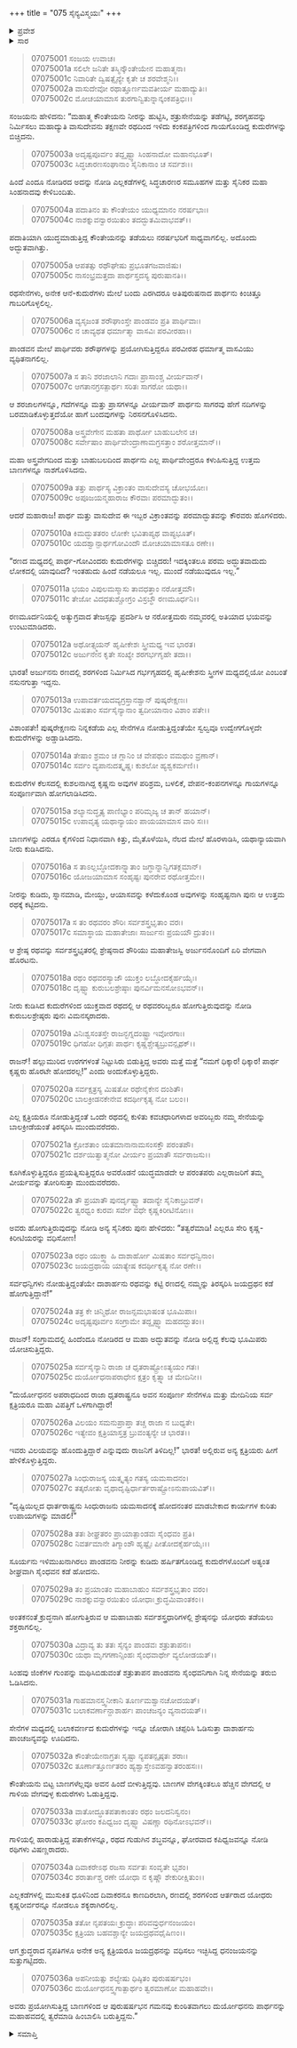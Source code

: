 +++
title = "075 ಸೈನ್ಯವಿಸ್ಮಯಃ"
+++

<details><summary>ಪ್ರವೇಶ</summary>


।।   ಓಂ ಓಂ ನಮೋ ನಾರಾಯಣಾಯ।।   ಶ್ರೀ ವೇದವ್ಯಾಸಾಯ ನಮಃ ।।

ಶ್ರೀ ಕೃಷ್ಣದ್ವೈಪಾಯನ ವೇದವ್ಯಾಸ ವಿರಚಿತ  

**ಶ್ರೀ ಮಹಾಭಾರತ**

**ದ್ರೋಣ ಪರ್ವ**

**ಜಯದ್ರಥವಧ ಪರ್ವ**

**ಅಧ್ಯಾಯ 75**

</details>

<details><summary>ಸಾರ</summary>

ಅರ್ಜುನನು ಸರೋವರವನ್ನು ನಿರ್ಮಿಸಿ ಶತ್ರುಸೇನೆಗಳನ್ನು ತಡೆಗಟ್ಟಲು ಕೃಷ್ಣನು ಕುದುರೆಗಳನ್ನು ಬಿಚ್ಚಿ, ನಾಟಿಕೊಂಡಿದ್ದ ಬಾಣಗಳನ್ನು ಕಿತ್ತು, ಸ್ನಾನಮಾಡಿಸಿ, ನೀರಿಕುಡಿಸಿ, ಉಪಚರಿಸಿದುದು (1-17). ಕೌರವ ಸೇನೆಯ ವಿಸ್ಮಯ (18-36).


</details>



> 07075001 ಸಂಜಯ ಉವಾಚ।   
07075001a ಸಲಿಲೇ ಜನಿತೇ ತಸ್ಮಿನ್ಕೌಂತೇಯೇನ ಮಹಾತ್ಮನಾ।   
07075001c ನಿವಾರಿತೇ ದ್ವಿಷತ್ಸೈನ್ಯೇ ಕೃತೇ ಚ ಶರವೇಶ್ಮನಿ।।   
07075002a ವಾಸುದೇವೋ ರಥಾತ್ತೂರ್ಣಮವತೀರ್ಯ ಮಹಾದ್ಯುತಿಃ।   
07075002c ಮೋಚಯಾಮಾಸ ತುರಗಾನ್ವಿತುನ್ನಾನ್ಕಂಕಪತ್ರಿಭಿಃ।।

ಸಂಜಯನು ಹೇಳಿದನು: “ಮಹಾತ್ಮ ಕೌಂತೇಯನು ನೀರನ್ನು ಹುಟ್ಟಿಸಿ, ಶತ್ರುಸೇನೆಯನ್ನು ತಡೆಗಟ್ಟಿ, ಶರಗೃಹವನ್ನು ನಿರ್ಮಿಸಲು ಮಹಾದ್ಯುತಿ ವಾಸುದೇವನು ತಕ್ಷಣವೇ ರಥದಿಂದ ಇಳಿದು ಕಂಕಪತ್ರಿಗಳಿಂದ ಗಾಯಗೊಂಡಿದ್ದ ಕುದುರೆಗಳನ್ನು ಬಿಚ್ಚಿದನು.

> 07075003a ಅದೃಷ್ಟಪೂರ್ವಂ ತದ್ದೃಷ್ಟ್ವಾ ಸಿಂಹನಾದೋ ಮಹಾನಭೂತ್।   
07075003c ಸಿದ್ಧಚಾರಣಸಂಘಾನಾಂ ಸೈನಿಕಾನಾಂ ಚ ಸರ್ವಶಃ।।

ಹಿಂದೆ ಎಂದೂ ನೋಡಿರದ ಅದನ್ನು ನೋಡಿ ಎಲ್ಲಕಡೆಗಳಲ್ಲಿ ಸಿದ್ಧಚಾರಣರ ಸಮೂಹಗಳ ಮತ್ತು ಸೈನಿಕರ ಮಹಾ ಸಿಂಹನಾದವು ಕೇಳಿಬಂದಿತು.

> 07075004a ಪದಾತಿನಂ ತು ಕೌಂತೇಯಂ ಯುಧ್ಯಮಾನಂ ನರರ್ಷಭಾಃ।   
07075004c ನಾಶಕ್ನುವನ್ವಾರಯಿತುಂ ತದದ್ಭುತಮಿವಾಭವತ್।।

ಪದಾತಿಯಾಗಿ ಯುದ್ಧಮಾಡುತ್ತಿದ್ದ ಕೌಂತೇಯನನ್ನು ತಡೆಯಲು ನರರ್ಷಭರಿಗೆ ಸಾಧ್ಯವಾಗಲಿಲ್ಲ. ಅದೊಂದು ಅದ್ಭುತವಾಗಿತ್ತು.

> 07075005a ಆಪತತ್ಸು ರಥೌಘೇಷು ಪ್ರಭೂತಗಜವಾಜಿಷು।   
07075005c ನಾಸಂಭ್ರಮತ್ತದಾ ಪಾರ್ಥಸ್ತದಸ್ಯ ಪುರುಷಾನತಿ।।

ರಥಸೇನೆಗಳು, ಅನೇಕ ಆನೆ-ಕುದುರೆಗಳು ಮೇಲೆ ಬಂದು ಎರಗಿದರೂ ಅತಿಪುರುಷನಾದ ಪಾರ್ಥನು ಕಿಂಚಿತ್ತೂ ಗಾಬರಿಗೊಳ್ಳಲಿಲ್ಲ.

> 07075006a ವ್ಯಸೃಜಂತ ಶರೌಘಾಂಸ್ತೇ ಪಾಂಡವಂ ಪ್ರತಿ ಪಾರ್ಥಿವಾಃ।   
07075006c ನ ಚಾವ್ಯಥತ ಧರ್ಮಾತ್ಮಾ ವಾಸವಿಃ ಪರವೀರಹಾ।।

ಪಾಂಡವನ ಮೇಲೆ ಪಾರ್ಥಿವರು ಶರೌಘಗಳನ್ನು ಪ್ರಯೋಗಿಸುತ್ತಿದ್ದರೂ ಪರವೀರಹ ಧರ್ಮಾತ್ಮ ವಾಸವಿಯು ವ್ಯಥಿತನಾಗಲಿಲ್ಲ.

> 07075007a ಸ ತಾನಿ ಶರಜಾಲಾನಿ ಗದಾಃ ಪ್ರಾಸಾಂಶ್ಚ ವೀರ್ಯವಾನ್।   
07075007c ಆಗತಾನಗ್ರಸತ್ಪಾರ್ಥಃ ಸರಿತಃ ಸಾಗರೋ ಯಥಾ।।

ಆ ಶರಜಾಲಗಳನ್ನೂ, ಗದೆಗಳನ್ನೂ ಮತ್ತು ಪ್ರಾಸಗಳನ್ನೂ ವೀರ್ಯವಾನ್ ಪಾರ್ಥನು ಸಾಗರವು ಹೇಗೆ ನದಿಗಳನ್ನು ಬರಮಾಡಿಕೊಳ್ಳುತ್ತದೆಯೋ ಹಾಗೆ ಬಂದವುಗಳನ್ನು ನಿರಸನಗೊಳಿಸಿದನು.

> 07075008a ಅಸ್ತ್ರವೇಗೇನ ಮಹತಾ ಪಾರ್ಥೋ ಬಾಹುಬಲೇನ ಚ।   
07075008c ಸರ್ವೇಷಾಂ ಪಾರ್ಥಿವೇಂದ್ರಾಣಾಮಗ್ರಸತ್ತಾಂ ಶರೋತ್ತಮಾನ್।।

ಮಹಾ ಅಸ್ತ್ರವೇಗದಿಂದ ಮತ್ತು ಬಾಹುಬಲದಿಂದ ಪಾರ್ಥನು ಎಲ್ಲ ಪಾರ್ಥಿವೇಂದ್ರರೂ ಕಳುಹಿಸುತ್ತಿದ್ದ ಉತ್ತಮ ಬಾಣಗಳನ್ನೂ ನಾಶಗೊಳಿಸಿದನು.

> 07075009a ತತ್ತು ಪಾರ್ಥಸ್ಯ ವಿಕ್ರಾಂತಂ ವಾಸುದೇವಸ್ಯ ಚೋಭಯೋಃ।   
07075009c ಅಪೂಜಯನ್ಮಹಾರಾಜ ಕೌರವಾಃ ಪರಮಾದ್ಭುತಂ।।

ಆದರೆ ಮಹಾರಾಜ! ಪಾರ್ಥ ಮತ್ತು ವಾಸುದೇವ ಈ ಇಬ್ಬರ ವಿಕ್ರಾಂತವನ್ನು ಪರಮಾದ್ಭುತವನ್ನು ಕೌರವರು ಹೊಗಳಿದರು.

> 07075010a ಕಿಮದ್ಭುತತರಂ ಲೋಕೇ ಭವಿತಾಪ್ಯಥ ವಾಪ್ಯಭೂತ್।   
07075010c ಯದಶ್ವಾನ್ಪಾರ್ಥಗೋವಿಂದೌ ಮೋಚಯಾಮಾಸತೂ ರಣೇ।।

“ರಣದ ಮಧ್ಯದಲ್ಲಿ ಪಾರ್ಥ-ಗೋವಿಂದರು ಕುದುರೆಗಳನ್ನು ಬಿಚ್ಚಿದರು! ಇದಕ್ಕಿಂತಲೂ ಪರಮ ಅದ್ಭುತವಾದುದು ಲೋಕದಲ್ಲಿ ಯಾವುದಿದೆ? ಇಂತಹುದು ಹಿಂದೆ ನಡೆಯಲೂ ಇಲ್ಲ. ಮುಂದೆ ನಡೆಯುವುದೂ ಇಲ್ಲ.”

> 07075011a ಭಯಂ ವಿಪುಲಮಸ್ಮಾಸು ತಾವಧತ್ತಾಂ ನರೋತ್ತಮೌ।   
07075011c ತೇಜೋ ವಿದಧತುಶ್ಚೋಗ್ರಂ ವಿಸ್ರಬ್ಧೌ ರಣಮೂರ್ಧನಿ।।

ರಣಮೂರ್ದನಿಯಲ್ಲಿ ಅತ್ಯುಗ್ರವಾದ ತೇಜಸ್ಸನ್ನು ಪ್ರದರ್ಶಿಸಿ ಆ ನರೋತ್ತಮರು ನಮ್ಮವರಲ್ಲಿ ಅತಿಯಾದ ಭಯವನ್ನು ಉಂಟುಮಾಡಿದರು.

> 07075012a ಅಥೋತ್ಸ್ಮಯನ್ ಹೃಷೀಕೇಶಃ ಸ್ತ್ರೀಮಧ್ಯ ಇವ ಭಾರತ।   
07075012c ಅರ್ಜುನೇನ ಕೃತೇ ಸಂಖ್ಯೇ ಶರಗರ್ಭಗೃಹೇ ತದಾ।।

ಭಾರತ! ಅರ್ಜುನನು ರಣದಲ್ಲಿ ಶರಗಳಿಂದ ನಿರ್ಮಿಸಿದ ಗರ್ಭಗೃಹದಲ್ಲಿ ಹೃಷೀಕೇಶನು ಸ್ತ್ರೀಗಳ ಮಧ್ಯದಲ್ಲಿಯೋ ಎಂಬಂತೆ ನಸುನಗುತ್ತಾ ಇದ್ದನು.

> 07075013a ಉಪಾವರ್ತಯದವ್ಯಗ್ರಸ್ತಾನಶ್ವಾನ್ ಪುಷ್ಕರೇಕ್ಷಣಃ।   
07075013c ಮಿಷತಾಂ ಸರ್ವಸೈನ್ಯಾನಾಂ ತ್ವದೀಯಾನಾಂ ವಿಶಾಂ ಪತೇ।।

ವಿಶಾಂಪತೇ! ಪುಷ್ಕರೇಕ್ಷಣನು ನಿನ್ನಕಡೆಯ ಎಲ್ಲ ಸೇನೆಗಳೂ ನೋಡುತ್ತಿದ್ದಂತೆಯೇ ಸ್ವಲ್ವವೂ ಉದ್ವೇಗಗೊಳ್ಳದೇ ಕುದುರೆಗಳನ್ನು ಅಡ್ಡಾಡಿಸಿದನು.

> 07075014a ತೇಷಾಂ ಶ್ರಮಂ ಚ ಗ್ಲಾನಿಂ ಚ ವೇಪಥುಂ ವಮಥುಂ ವ್ರಣಾನ್।   
07075014c ಸರ್ವಂ ವ್ಯಪಾನುದತ್ಕೃಷ್ಣಃ ಕುಶಲೋ ಹ್ಯಶ್ವಕರ್ಮಣಿ।।

ಕುದುರೆಗಳ ಕೆಲಸದಲ್ಲಿ ಕುಶಲನಾಗಿದ್ದ ಕೃಷ್ಣನು ಅವುಗಳ ಪರಿಶ್ರಮ, ಬಳಲಿಕೆ, ವೇಪನ-ಕಂಪನಗಳನ್ನೂ ಗಾಯಗಳನ್ನೂ ಸಂಪೂರ್ಣವಾಗಿ ಹೋಗಲಾಡಿಸಿದನು.

> 07075015a ಶಲ್ಯಾನುದ್ಧೃತ್ಯ ಪಾಣಿಭ್ಯಾಂ ಪರಿಮೃಜ್ಯ ಚ ತಾನ್ ಹಯಾನ್।   
07075015c ಉಪಾವೃತ್ಯ ಯಥಾನ್ಯಾಯಂ ಪಾಯಯಾಮಾಸ ವಾರಿ ಸಃ।।

ಬಾಣಗಳನ್ನು ಎರಡೂ ಕೈಗಳಿಂದ ನಿಧಾನವಾಗಿ ಕಿತ್ತು, ಮೈತೊಳೆಯಿಸಿ, ನೆಲದ ಮೇಲೆ ಹೊರಳಾಡಿಸಿ, ಯಥಾನ್ಯಾಯವಾಗಿ ನೀರು ಕುಡಿಸಿದನು.

> 07075016a ಸ ತಾಽಲ್ಲಬ್ಧೋದಕಾನ್ಸ್ನಾತಾಂ ಜಗ್ಧಾನ್ನಾನ್ವಿಗತಕ್ಲಮಾನ್।   
07075016c ಯೋಜಯಾಮಾಸ ಸಂಹೃಷ್ಟಃ ಪುನರೇವ ರಥೋತ್ತಮೇ।।

ನೀರನ್ನು ಕುಡಿದು, ಸ್ನಾನಮಾಡಿ, ಮೇಯ್ದು, ಆಯಾಸವನ್ನು ಕಳೆದುಕೊಂಡ ಅವುಗಳನ್ನು ಸಂಹೃಷ್ಟನಾಗಿ ಪುನಃ ಆ ಉತ್ತಮ ರಥಕ್ಕೆ ಕಟ್ಟಿದನು.

> 07075017a ಸ ತಂ ರಥವರಂ ಶೌರಿಃ ಸರ್ವಶಸ್ತ್ರಭೃತಾಂ ವರಃ।   
07075017c ಸಮಾಸ್ಥಾಯ ಮಹಾತೇಜಾಃ ಸಾರ್ಜುನಃ ಪ್ರಯಯೌ ದ್ರುತಂ।।

ಆ ಶ್ರೇಷ್ಠ ರಥವನ್ನು ಸರ್ವಶಸ್ತ್ರಭೃತರಲ್ಲಿ ಶ್ರೇಷ್ಠನಾದ ಶೌರಿಯು ಮಹಾತೇಜಸ್ವಿ ಅರ್ಜುನನೊಂದಿಗೆ ಏರಿ ವೇಗವಾಗಿ ಹೊರಟನು.

> 07075018a ರಥಂ ರಥವರಸ್ಯಾಜೌ ಯುಕ್ತಂ ಲಬ್ಧೋದಕೈರ್ಹಯೈಃ।   
07075018c ದೃಷ್ಟ್ವಾ ಕುರುಬಲಶ್ರೇಷ್ಠಾಃ ಪುನರ್ವಿಮನಸೋಽಭವನ್।।

ನೀರು ಕುಡಿಸಿದ ಕುದುರೆಗಳಿಂದ ಯುಕ್ತವಾದ ರಥದಲ್ಲಿ ಆ ರಥವರರಿಬ್ಬರೂ ಹೋಗುತ್ತಿರುವುದನ್ನು ನೋಡಿ ಕುರುಬಲಶ್ರೇಷ್ಠರು ಪುನಃ ವಿಮನಸ್ಕರಾದರು.

> 07075019a ವಿನಿಃಶ್ವಸಂತಸ್ತೇ ರಾಜನ್ಭಗ್ನದಂಷ್ಟ್ರಾ ಇವೋರಗಾಃ।   
07075019c ಧಿಗಹೋ ಧಿಗ್ಗತಃ ಪಾರ್ಥಃ ಕೃಷ್ಣಶ್ಚೇತ್ಯಬ್ರುವನ್ಪೃಥಕ್।।

ರಾಜನ್! ಹಲ್ಲುಮುರಿದ ಉರಗಗಳಂತೆ ನಿಟ್ಟುಸಿರು ಬಿಡುತ್ತಿದ್ದ ಅವರು ಮತ್ತೆ ಮತ್ತೆ “ನಮಗೆ ಧಿಕ್ಕಾರ! ಧಿಕ್ಕಾರ! ಪಾರ್ಥ ಕೃಷ್ಣರು ಹೊರಟೇ ಹೋದರಲ್ಲ!” ಎಂದು ಅಂದುಕೊಳ್ಳುತ್ತಿದ್ದರು.

> 07075020a ಸರ್ವಕ್ಷತ್ರಸ್ಯ ಮಿಷತೋ ರಥೇನೈಕೇನ ದಂಶಿತೌ।   
07075020c ಬಾಲಕ್ರೀಡನಕೇನೇವ ಕದರ್ಥೀಕೃತ್ಯ ನೋ ಬಲಂ।।

ಎಲ್ಲ ಕ್ಷತ್ರಿಯರೂ ನೋಡುತ್ತಿದ್ದಂತೆ ಒಂದೇ ರಥದಲ್ಲಿ ಕುಳಿತು ಕವಚಧಾರಿಗಳಾದ ಅವರಿಬ್ಬರು ನಮ್ಮ ಸೇನೆಯನ್ನು ಬಾಲಕ್ರೀಡೆಯಂತೆ ತಿರಸ್ಕರಿಸಿ ಮುಂದುವರೆದರು.

> 07075021a ಕ್ರೋಶತಾಂ ಯತಮಾನಾನಾಮಸಂಸಕ್ತೌ ಪರಂತಪೌ।   
07075021c ದರ್ಶಯಿತ್ವಾತ್ಮನೋ ವೀರ್ಯಂ ಪ್ರಯಾತೌ ಸರ್ವರಾಜಸು।।

ಕೂಗಿಕೊಳ್ಳುತ್ತಿದ್ದರೂ ಪ್ರಯತ್ನಿಸುತ್ತಿದ್ದರೂ ಅವರೊಡನೆ ಯುದ್ಧಮಾಡದೇ ಆ ಪರಂತಪರು ಎಲ್ಲರಾಜರಿಗೆ ತಮ್ಮ ವೀರ್ಯವನ್ನು ತೋರಿಸುತ್ತಾ ಮುಂದುವರೆದರು.

> 07075022a ತೌ ಪ್ರಯಾತೌ ಪುನರ್ದೃಷ್ಟ್ವಾ ತದಾನ್ಯೇ ಸೈನಿಕಾಬ್ರುವನ್।   
07075022c ತ್ವರಧ್ವಂ ಕುರವಃ ಸರ್ವೇ ವಧೇ ಕೃಷ್ಣಕಿರೀಟಿನೋಃ।।

ಅವರು ಹೋಗುತ್ತಿರುವುದನ್ನು ನೋಡಿ ಅನ್ಯ ಸೈನಿಕರು ಪುನಃ ಹೇಳಿದರು: “ತತ್ವರೆಮಾಡಿ! ಎಲ್ಲರೂ ಸೇರಿ ಕೃಷ್ಣ-ಕಿರೀಟಿಯರನ್ನು ವಧಿಸೋಣ!

> 07075023a ರಥಂ ಯುಕ್ತ್ವಾ ಹಿ ದಾಶಾರ್ಹೋ ಮಿಷತಾಂ ಸರ್ವಧನ್ವಿನಾಂ।   
07075023c ಜಯದ್ರಥಾಯ ಯಾತ್ಯೇಷ ಕದರ್ಥೀಕೃತ್ಯ ನೋ ರಣೇ।।

ಸರ್ವಧನ್ವಿಗಳು ನೋಡುತ್ತಿದ್ದಂತೆಯೇ ದಾಶಾರ್ಹನು ರಥವನ್ನು ಕಟ್ಟಿ ರಣದಲ್ಲಿ ನಮ್ಮನ್ನು ತಿರಸ್ಕರಿಸಿ ಜಯದ್ರಥನ ಕಡೆ ಹೋಗುತ್ತಿದ್ದಾನೆ!”

> 07075024a ತತ್ರ ಕೇ ಚಿನ್ಮಿಥೋ ರಾಜನ್ಸಮಭಾಷಂತ ಭೂಮಿಪಾಃ।   
07075024c ಅದೃಷ್ಟಪೂರ್ವಂ ಸಂಗ್ರಾಮೇ ತದ್ದೃಷ್ಟ್ವಾ ಮಹದದ್ಭುತಂ।।

ರಾಜನ್! ಸಂಗ್ರಾಮದಲ್ಲಿ ಹಿಂದೆಂದೂ ನೋಡಿರದ ಆ ಮಹಾ ಅದ್ಭುತವನ್ನು ನೋಡಿ ಅಲ್ಲಿದ್ದ ಕೆಲವು ಭೂಮಿಪರು ಯೋಚಿಸುತ್ತಿದ್ದರು.

> 07075025a ಸರ್ವಸೈನ್ಯಾನಿ ರಾಜಾ ಚ ಧೃತರಾಷ್ಟ್ರೋಽತ್ಯಯಂ ಗತಃ।   
07075025c ದುರ್ಯೋಧನಾಪರಾಧೇನ ಕ್ಷತ್ರಂ ಕೃತ್ಸ್ನಾ ಚ ಮೇದಿನೀ।।

“ದುರ್ಯೋಧನನ ಅಪರಾಧದಿಂದ ರಾಜಾ ಧೃತರಾಷ್ಟ್ರನೂ ಅವನ ಸಂಪೂರ್ಣ ಸೇನೆಗಳೂ ಮತ್ತು ಮೇದಿನಿಯ ಸರ್ವ ಕ್ಷತ್ರಿಯರೂ ಮಹಾ ವಿಪತ್ತಿಗೆ ಒಳಗಾಗಿದ್ದಾರೆ!

> 07075026a ವಿಲಯಂ ಸಮನುಪ್ರಾಪ್ತಾ ತಚ್ಚ ರಾಜಾ ನ ಬುಧ್ಯತೇ।   
07075026c ಇತ್ಯೇವಂ ಕ್ಷತ್ರಿಯಾಸ್ತತ್ರ ಬ್ರುವಂತ್ಯನ್ಯೇ ಚ ಭಾರತ।।

ಇವರು ವಿಲಯವನ್ನು ಹೊಂದುತ್ತಿದ್ದಾರೆ ಎನ್ನುವುದು ರಾಜನಿಗೆ ತಿಳಿದಿಲ್ಲ!” ಭಾರತ! ಅಲ್ಲಿರುವ ಅನ್ಯ ಕ್ಷತ್ರಿಯರು ಹೀಗೆ ಹೇಳಿಕೊಳ್ಳುತ್ತಿದ್ದರು.

> 07075027a ಸಿಂಧುರಾಜಸ್ಯ ಯತ್ಕೃತ್ಯಂ ಗತಸ್ಯ ಯಮಸಾದನಂ।   
07075027c ತತ್ಕರೋತು ವೃಥಾದೃಷ್ಟಿರ್ಧಾರ್ತರಾಷ್ಟ್ರೋಽನುಪಾಯವಿತ್।।

“ದೃಷ್ಟಿಯಿಲ್ಲದ ಧಾರ್ತರಾಷ್ಟ್ರನು ಸಿಂಧುರಾಜನು ಯಮಸಾದನಕ್ಕೆ ಹೋದನಂತರ ಮಾಡಬೇಕಾದ ಕಾರ್ಯಗಳ ಕುರಿತು ಉಪಾಯಗಳನ್ನು ಮಾಡಲಿ!”

> 07075028a ತತಃ ಶೀಘ್ರತರಂ ಪ್ರಾಯಾತ್ಪಾಂಡವಃ ಸೈಂಧವಂ ಪ್ರತಿ।   
07075028c ನಿವರ್ತಮಾನೇ ತಿಗ್ಮಾಂಶೌ ಹೃಷ್ಟೈಃ ಪೀತೋದಕೈರ್ಹಯೈಃ।।

ಸೂರ್ಯನು ಇಳಿಮುಖನಾಗಿರಲು ಪಾಂಡವನು ನೀರನ್ನು ಕುಡಿದು ಹರ್ಷಿತಗೊಂಡಿದ್ದ ಕುದುರೆಗಳೊಂದಿಗೆ ಅತ್ಯಂತ ಶೀಘ್ರವಾಗಿ ಸೈಂಧವನ ಕಡೆ ಹೋದನು.

> 07075029a ತಂ ಪ್ರಯಾಂತಂ ಮಹಾಬಾಹುಂ ಸರ್ವಶಸ್ತ್ರಭೃತಾಂ ವರಂ।   
07075029c ನಾಶಕ್ನುವನ್ವಾರಯಿತುಂ ಯೋಧಾಃ ಕ್ರುದ್ಧಮಿವಾಂತಕಂ।।

ಅಂತಕನಂತೆ ಕ್ರುದ್ಧನಾಗಿ ಹೋಗುತ್ತಿರುವ ಆ ಮಹಾಬಾಹು ಸರ್ವಶಸ್ತ್ರಧಾರಿಗಳಲ್ಲಿ ಶ್ರೇಷ್ಠನನ್ನು ಯೋಧರು ತಡೆಯಲು ಶಕ್ತರಾಗಲಿಲ್ಲ.

> 07075030a ವಿದ್ರಾವ್ಯ ತು ತತಃ ಸೈನ್ಯಂ ಪಾಂಡವಃ ಶತ್ರುತಾಪನಃ।   
07075030c ಯಥಾ ಮೃಗಗಣಾನ್ಸಿಂಹಃ ಸೈಂಧವಾರ್ಥೇ ವ್ಯಲೋಡಯತ್।।

ಸಿಂಹವು ಜಿಂಕೆಗಳ ಗುಂಪನ್ನು ಮಥಿಸಿಬಿಡುವಂತೆ ಶತ್ರುತಾಪನ ಪಾಂಡವನು ಸೈಂಧವನಿಗಾಗಿ ನಿನ್ನ ಸೇನೆಯನ್ನು ತರುಬಿ ಓಡಿಸಿದನು.

> 07075031a ಗಾಹಮಾನಸ್ತ್ವನೀಕಾನಿ ತೂರ್ಣಮಶ್ವಾನಚೋದಯತ್।   
07075031c ಬಲಾಕವರ್ಣಾನ್ದಾಶಾರ್ಹಃ ಪಾಂಚಜನ್ಯಂ ವ್ಯನಾದಯತ್।।

ಸೇನೆಗಳ ಮಧ್ಯದಲ್ಲಿ ಬಲಾಕವರ್ಣದ ಕುದುರೆಗಳನ್ನು ಇನ್ನೂ ಜೋರಾಗಿ ಚಪ್ಪರಿಸಿ ಓಡಿಸುತ್ತಾ ದಾಶಾರ್ಹನು ಪಾಂಚಜನ್ಯವನ್ನು ಊದಿದನು.

> 07075032a ಕೌಂತೇಯೇನಾಗ್ರತಃ ಸೃಷ್ಟಾ ನ್ಯಪತನ್ಪೃಷ್ಠತಃ ಶರಾಃ।   
07075032c ತೂರ್ಣಾತ್ತೂರ್ಣತರಂ ಹ್ಯಶ್ವಾಸ್ತೇಽವಹನ್ವಾತರಂಹಸಃ।।

ಕೌಂತೇಯನು ಬಿಟ್ಟ ಬಾಣಗಳೆಲ್ಲವೂ ಅವನ ಹಿಂದೆ ಬೀಳುತ್ತಿದ್ದವು. ಬಾಣಗಳ ವೇಗಕ್ಕಿಂತಲೂ ಹೆಚ್ಚಿನ ವೇಗದಲ್ಲಿ ಆ ಗಾಳಿಯ ವೇಗವುಳ್ಳ ಕುದುರೆಗಳು ಓಡುತ್ತಿದ್ದವು.

> 07075033a ವಾತೋದ್ಧೂತಪತಾಕಾಂತಂ ರಥಂ ಜಲದನಿಸ್ವನಂ।   
07075033c ಘೋರಂ ಕಪಿಧ್ವಜಂ ದೃಷ್ಟ್ವಾ ವಿಷಣ್ಣಾ ರಥಿನೋಽಭವನ್।।

ಗಾಳಿಯಲ್ಲಿ ಹಾರಾಡುತ್ತಿದ್ದ ಪತಾಕೆಗಳನ್ನೂ, ರಥದ ಗುಡುಗಿನ ಶಬ್ಧವನ್ನೂ, ಘೋರವಾದ ಕಪಿಧ್ವಜವನ್ನೂ ನೋಡಿ ರಥಿಗಳು ವಿಷಣ್ಣರಾದರು.

> 07075034a ದಿವಾಕರೇಽಥ ರಜಸಾ ಸರ್ವತಃ ಸಂವೃತೇ ಭೃಶಂ।   
07075034c ಶರಾರ್ತಾಶ್ಚ ರಣೇ ಯೋಧಾ ನ ಕೃಷ್ಣೌ ಶೇಕುರೀಕ್ಷಿತುಂ।।

ಎಲ್ಲಕಡೆಗಳಲ್ಲಿ ಮುಸುಕಿತ ಧೂಳಿನಿಂದ ದಿವಾಕರನೂ ಕಾಣದಿರಲಾಗಿ, ರಣದಲ್ಲಿ ಶರಗಳಿಂದ ಆರ್ತರಾದ ಯೋಧರು ಕೃಷ್ಣರೀರ್ವರನ್ನೂ ನೋಡಲೂ ಶಕ್ಯರಾಗಿರಲಿಲ್ಲ.

> 07075035a ತತೋ ನೃಪತಯಃ ಕ್ರುದ್ಧಾಃ ಪರಿವವ್ರುರ್ಧನಂಜಯಂ।   
07075035c ಕ್ಷತ್ರಿಯಾ ಬಹವಶ್ಚಾನ್ಯೇ ಜಯದ್ರಥವಧೈಷಿಣಂ।।

ಆಗ ಕ್ರುದ್ಧರಾದ ನೃಪತಿಗಳೂ ಅನೇಕ ಅನ್ಯ ಕ್ಷತ್ರಿಯರೂ ಜಯದ್ರಥನನ್ನು ವಧಿಸಲು ಇಚ್ಛಿಸಿದ್ದ ಧನಂಜಯನನ್ನು ಸುತ್ತುಗಟ್ಟಿದರು.

> 07075036a ಅಪನೀಯತ್ಸು ಶಲ್ಯೇಷು ಧಿಷ್ಠಿತಂ ಪುರುಷರ್ಷಭಂ।   
07075036c ದುರ್ಯೋಧನಸ್ತ್ವಗಾತ್ಪಾರ್ಥಂ ತ್ವರಮಾಣೋ ಮಹಾಹವೇ।।

ಅವರು ಪ್ರಯೋಗಿಸುತ್ತಿದ್ದ ಬಾಣಗಳಿಂದ ಆ ಪುರುಷರ್ಷಭನ ಗಮನವು ಕುಂಠಿತವಾಗಲು ದುರ್ಯೋಧನನು ಪಾರ್ಥನನ್ನು ಮಹಾಹವದಲ್ಲಿ ತ್ವರೆಮಾಡಿ ಹಿಂಬಾಲಿಸಿ ಬರುತ್ತಿದ್ದನು.”


<details><summary>ಸಮಾಪ್ತಿ</summary>


ಇತಿ ಶ್ರೀ ಮಹಾಭಾರತೇ ದ್ರೋಣ ಪರ್ವಣಿ ಜಯದ್ರಥವಧ ಪರ್ವಣಿ ಸೈನ್ಯವಿಸ್ಮಯೇ ಪಂಚಸಪ್ತತಿತಮೋಽಧ್ಯಾಯಃ।।  
ಇದು ಶ್ರೀ ಮಹಾಭಾರತದಲ್ಲಿ ದ್ರೋಣ ಪರ್ವದಲ್ಲಿ ಜಯದ್ರಥವಧ ಪರ್ವದಲ್ಲಿ ಸೈನ್ಯವಿಸ್ಮಯ ಎನ್ನುವ ಎಪ್ಪತ್ತೈದನೇ ಅಧ್ಯಾಯವು.

</details>
